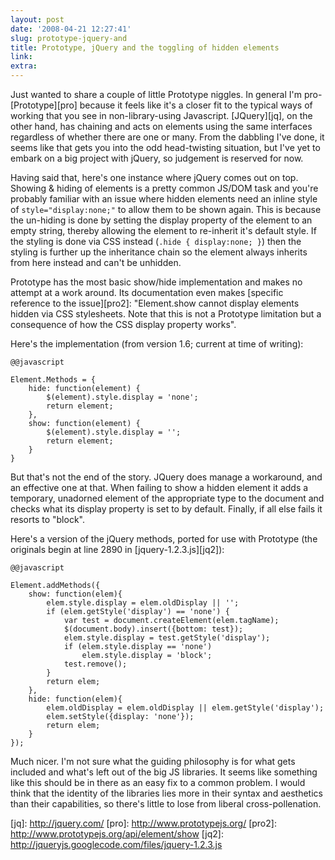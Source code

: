 ```yaml
---
layout: post
date: '2008-04-21 12:27:41'
slug: prototype-jquery-and
title: Prototype, jQuery and the toggling of hidden elements
link: 
extra: 
---
```


Just wanted to share a couple of little Prototype niggles. In general I'm pro-\[Prototype\]\[pro\] because it feels like it's a closer fit to the typical ways of working that you see in non-library-using Javascript. \[JQuery\]\[jq\], on the other hand, has chaining and acts on elements using the same interfaces regardless of whether there are one or many. From the dabbling I've done, it seems like that gets you into the odd head-twisting situation, but I've yet to embark on a big project with jQuery, so judgement is reserved for now.

Having said that, here's one instance where jQuery comes out on top. Showing & hiding of elements is a pretty common JS/DOM task and you're probably familiar with an issue where hidden elements need an inline style of `style="display:none;"` to allow them to be shown again.  This is because the un-hiding is done by setting the display property of the element to an empty string, thereby allowing the element to re-inherit it's default style. If the styling is done via CSS instead (`.hide { display:none; }`) then the styling is further up the inheritance chain so the element always inherits from here instead and can't be unhidden.

Prototype has the most basic show/hide implementation and makes no attempt at a work around. Its documentation even makes \[specific reference to the issue\]\[pro2\]: "Element.show cannot display elements hidden via CSS stylesheets. Note that this is not a Prototype limitation but a consequence of how the CSS display property works".

Here's the implementation (from version 1.6; current at time of writing):

	@@javascript

	Element.Methods = {
		hide: function(element) {
			$(element).style.display = 'none';
			return element;
		},
		show: function(element) {
			$(element).style.display = '';
			return element;
		}
	}

But that's not the end of the story. JQuery does manage a workaround, and an effective one at that. When failing to show a hidden element it adds a temporary, unadorned element of the appropriate type to the document and checks what its display property is set to by default. Finally, if all else fails it resorts to "block".

Here's a version of the jQuery methods, ported for use with Prototype (the originals begin at line 2890 in \[jquery-1.2.3.js\]\[jq2\]):

	@@javascript

	Element.addMethods({
		show: function(elem){
			elem.style.display = elem.oldDisplay || '';
			if (elem.getStyle('display') == 'none') {
				var test = document.createElement(elem.tagName);
				$(document.body).insert({bottom: test});
				elem.style.display = test.getStyle('display');
				if (elem.style.display == 'none')
					elem.style.display = 'block';
				test.remove();
			}
			return elem;
		},
		hide: function(elem){
			elem.oldDisplay = elem.oldDisplay || elem.getStyle('display');
			elem.setStyle({display: 'none'});
			return elem;
		}
	});

Much nicer. I'm not sure what the guiding philosophy is for what gets included and what's left out of the big JS libraries. It seems like something like this should be in there as an easy fix to a common problem. I would think that the identity of the libraries lies more in their syntax and aesthetics than their capabilities, so there's little to lose from liberal cross-pollenation.

\[jq\]: http://jquery.com/
\[pro\]: http://www.prototypejs.org/
\[pro2\]: http://www.prototypejs.org/api/element/show
\[jq2\]: http://jqueryjs.googlecode.com/files/jquery-1.2.3.js